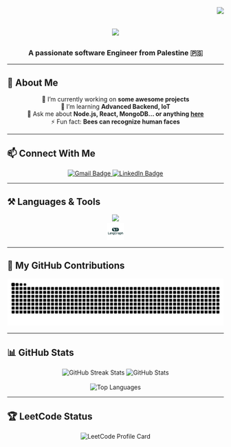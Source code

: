 <img align="right" src="https://visitor-badge.laobi.icu/badge?page_id=Jad-Atout.Jad-Atout" />

<h1 align="center">
    <img src="https://readme-typing-svg.herokuapp.com/?font=Righteous&size=35&center=true&vCenter=true&width=500&height=70&duration=4000&lines=Hi+There!+👋;+I'm+Jad+Atout!;" />
</h1>

<h3 align="center">A passionate software Engineer from Palestine 🇵🇸</h3>

---

## 🚀 About Me

<div align="center">

🔭 I’m currently working on **some awesome projects**  
🌱 I’m  learning **Advanced Backend, IoT**  
💬 Ask me about **Node.js, React, MongoDB... or anything [here](https://github.com/Jad-Atout/Jad-Atout/issues)**  
⚡ Fun fact: **Bees can recognize human faces**

</div>

---

## 📫 Connect With Me

<div align="center"> 
  <a href="mailto:jadAtout.2003@gmail.com">
    <img src="https://img.shields.io/badge/Gmail-333333?style=for-the-badge&logo=gmail&logoColor=red" alt="Gmail Badge" />
  </a>
  <a href="https://linkedin.com/in/jad-atout-baa678271/" target="_blank">
    <img src="https://img.shields.io/badge/LinkedIn-0077B5?style=for-the-badge&logo=linkedin&logoColor=white" alt="LinkedIn Badge" />
  </a>
</div>

---

## ⚒️ Languages & Tools

<div align="center">
  <img src="https://skillicons.dev/icons?i=html,css,js,react,nodejs,express,mongodb,sequelize,python,java,linux,git,jetbrains,googlecloud,jupyter" />
  <br/>
  <a href="https://www.langchain.com/langgraph" target="_blank">
    <img src="langgraph.png" alt="LangGraph logo" height="40"/>
  </a>
</div>



---

## 🐍 My GitHub Contributions

<div align="center">
  <img src="https://raw.githubusercontent.com/Jad-Atout/Jad-Atout/output/github-contribution-grid-snake.svg" alt="snake eating my contributions" />
</div>

---

## 📊 GitHub Stats

<div align="center">
  <img width=390 src="https://github-readme-streak-stats.herokuapp.com/?user=Jad-Atout&count_private=true&theme=react&border_radius=10" alt="GitHub Streak Stats"/>
  <img width=390 src="https://github-readme-stats.vercel.app/api?username=Jad-Atout&count_private=true&show_icons=true&theme=react&rank_icon=github&border_radius=10" alt="GitHub Stats" />
  <br/><br/>
  <img width=325 src="https://github-readme-stats.vercel.app/api/top-langs/?username=Jad-Atout&hide=HTML&langs_count=8&layout=compact&theme=react&border_radius=10" alt="Top Languages" />
</div>

---

## 🏆 LeetCode Status

<div align="center">
  <img src="https://leetcard.jacoblin.cool/Jad_Atout?theme=dark&font=Baloo&ext=contest" alt="LeetCode Profile Card" />
</div>
